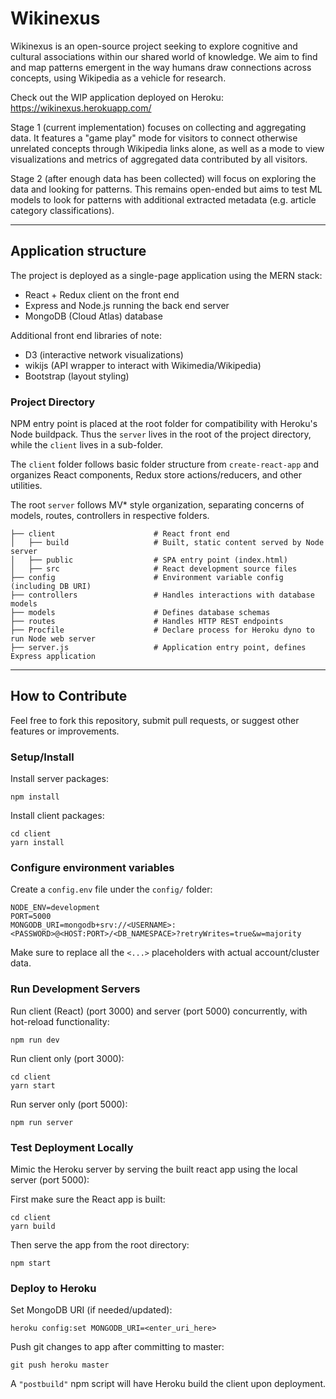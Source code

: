 # Wikinexus

Wikinexus is an open-source project seeking to explore cognitive and cultural associations within our shared world of knowledge. We aim to find and map patterns emergent in the way humans draw connections across concepts, using Wikipedia as a vehicle for research.

Check out the WIP application deployed on Heroku: https://wikinexus.herokuapp.com/

Stage 1 (current implementation) focuses on collecting and aggregating data. It features a "game play" mode for visitors to connect otherwise unrelated concepts through Wikipedia links alone, as well as a mode to view visualizations and metrics of aggregated data contributed by all visitors.

Stage 2 (after enough data has been collected) will focus on exploring the data and looking for patterns. This remains open-ended but aims to test ML models to look for patterns with additional extracted metadata (e.g. article category classifications).

-------------
## Application structure
The project is deployed as a single-page application using the MERN stack:
- React + Redux client on the front end
- Express and Node.js running the back end server
- MongoDB (Cloud Atlas) database

Additional front end libraries of note:
- D3 (interactive network visualizations)
- wikijs (API wrapper to interact with Wikimedia/Wikipedia)
- Bootstrap (layout styling)

### Project Directory
NPM entry point is placed at the root folder for compatibility with Heroku's Node buildpack. Thus the `server` lives in the root of the project directory, while the `client` lives in a sub-folder.

The `client` folder follows basic folder structure from `create-react-app` and organizes React components, Redux store actions/reducers, and other utilities.

The root `server` follows MV* style organization, separating concerns of models, routes, controllers in respective folders.

```
├── client                      # React front end
│   ├── build                   # Built, static content served by Node server
│   ├── public                  # SPA entry point (index.html)
│   ├── src                     # React development source files
├── config                      # Environment variable config (including DB URI)
├── controllers                 # Handles interactions with database models
├── models                      # Defines database schemas
├── routes                      # Handles HTTP REST endpoints
├── Procfile                    # Declare process for Heroku dyno to run Node web server
├── server.js                   # Application entry point, defines Express application
```

-------------
## How to Contribute
Feel free to fork this repository, submit pull requests, or suggest other features or improvements.

### Setup/Install
Install server packages:
```
npm install
```

Install client packages:
```
cd client
yarn install
```

### Configure environment variables
Create a `config.env` file under the `config/` folder:
```
NODE_ENV=development
PORT=5000
MONGODB_URI=mongodb+srv://<USERNAME>:<PASSWORD>@<HOST:PORT>/<DB_NAMESPACE>?retryWrites=true&w=majority
```
Make sure to replace all the `<...>` placeholders with actual account/cluster data.

### Run Development Servers
Run client (React) (port 3000) and server (port 5000) concurrently, with hot-reload functionality:
```
npm run dev
```

Run client only (port 3000):
```
cd client
yarn start
```

Run server only (port 5000):
```
npm run server
```

### Test Deployment Locally
Mimic the Heroku server by serving the built react app using the local server (port 5000):

First make sure the React app is built:
```
cd client
yarn build
```

Then serve the app from the root directory:
```
npm start
```

### Deploy to Heroku
Set MongoDB URI (if needed/updated):
```
heroku config:set MONGODB_URI=<enter_uri_here>
```

Push git changes to app after committing to master:
```
git push heroku master
```

A `"postbuild"` npm script will have Heroku build the client upon deployment.